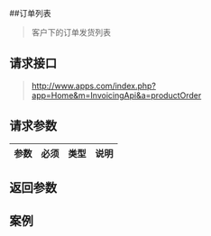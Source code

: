 ##订单列表

> 客户下的订单发货列表

## 请求接口

> http://www.apps.com/index.php?app=Home&m=InvoicingApi&a=productOrder


## 请求参数
|参数|必须|类型|说明|
|:----|---|--|----|

## 返回参数

## 案例